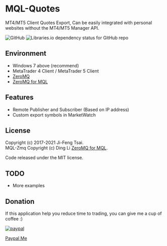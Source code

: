 # MQL-Quotes

MT4/MT5 Client Quotes Export, Can be easily integrated with personal websites without the MT4/MT5 Manager API.

![GitHub](https://img.shields.io/github/license/jiowcl/MQL-Quotes.svg)
![Libraries.io dependency status for GitHub repo](https://img.shields.io/librariesio/github/dingmaotu/mql-zmq.svg)

## Environment

- Windows 7 above (recommend)  
- MetaTrader 4 Client / MetaTrader 5 Client  
- [ZeroMQ](https://github.com/zeromq)  
- [ZeroMQ for MQL](https://github.com/dingmaotu/mql-zmq)  

## Features

- Remote Publisher and Subscriber (Based on IP address)  
- Custom export symbols in MarketWatch  

## License

Copyright (c) 2017-2021 Ji-Feng Tsai.  
MQL-Zmq Copyright (c) Ding Li [ZeroMQ for MQL](https://github.com/dingmaotu).  

Code released under the MIT license.  

## TODO

- More examples  

## Donation

If this application help you reduce time to trading, you can give me a cup of coffee :)

[![paypal](https://www.paypalobjects.com/en_US/TW/i/btn/btn_donateCC_LG.gif)](https://www.paypal.com/cgi-bin/webscr?cmd=_s-xclick&hosted_button_id=3RNMD6Q3B495N&source=url)

[Paypal Me](https://paypal.me/jiowcl?locale.x=zh_TW)